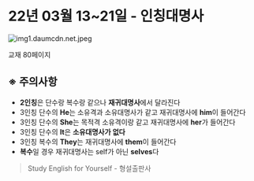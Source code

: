 # 22년 03월 13~21일 - 인칭대명사

![img1.daumcdn.net.jpeg](img1.daumcdn.net.jpeg)

교재 80페이지

## ※ 주의사항

- **2인칭**은 단수랑 복수랑 같으나 **재귀대명사**에서 달라진다
- 3인칭 단수의 **He**는 소유격과 소유대명사가 같고 재귀대명사에 **him**이 들어간다
- 3인칭 단수의 **She**는 목적격 소유격이랑 같고 재귀대명사에 **her**가 들어간다
- 3인칭 단수의 **It**은 **소유대명사가 없다**
- 3인칭 복수의 **They**는 재귀대명사에 **them**이 들어간다
- **복수**일 경우 재귀대명사는 self가 아닌 **selves**다

> Study English for Yourself - 형설출판사
>